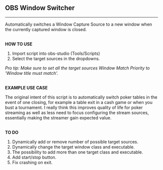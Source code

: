 ## **OBS Window Switcher**
---

Automatically switches a Window Capture Source to a new window when the currently captured window is closed.

\
**HOW TO USE**
1. Import script into obs-studio (Tools/Scripts)
2. Select the target sources in the dropdowns.

*Pro tip: Make sure to set all the target sources Window Match Priority to 'Window title must match'.*

\
**EXAMPLE USE CASE**

The original intent of this script is to automatically switch poker tables in the event of one closing, for example a table exit in a cash game or when you bust a tournament. I really think this improves quality of life for poker streaming as well as less need to focus configuring the stream sources, essentially making the streamer gain expected value.

\
**TO DO**

1. Dynamically add or remove number of possible target sources.
2. Dynamically change the target window class and executable.
3. The possibility to add more than one target class and executable.
4. Add start/stop button.
5. Fix crashing on exit.
